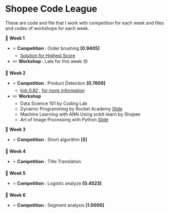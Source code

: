 # Shopee Code League
These are code and file that I work with competition for each week and files and codes of workshops for each week.

:pushpin: **Week 1**
- :star: **Competition** : Order brushing **[0.9405]** 
  - [Solution for Highest Score](https://www.kaggle.com/yaofeng96/a-1-0-solution-explanation)
- :pencil2: **Workshop** : Late for this week :cry:

:pushpin: **Week 2**
- :star: **Competition** : Product Detection **[0.7609]**
  - [link 0.82](https://www.kaggle.com/indralin/train-uses-tpu-in-kaggle-kernel-baseline-0-82) , [for more information](https://www.kaggle.com/jimitshah777/bilinear-efficientnet-focal-loss-label-smoothing)
- :pencil2: **Workshop** 
  - Data Science 101 by Coding Lab
  - Dynamic Programming by Rocket Academy [Slide](https://docs.google.com/presentation/d/1A0HIqW5E7Ni8k-hpuloZBjrYLqpBd3BSDnqlje21OLM/preview?pru=AAABcumkTLs*y_JKVSJT2yZey6X4fZsKqg&slide=id.g88ddf07b8c_0_388)
  - Machine Learning with ANN Using scikit-learn by Shopee
  - Art of Image Processing with Python [Slide](https://docs.google.com/presentation/d/13Fkz_2eQEjS6cmV-2_Cjcp32iulI_FaVVDl4CxdT8mA/preview?pru=AAABcvBUP9Y*RdHLVHsNG2R7M9_ucrkMPQ&slide=id.g81e49a100c_0_125)
  
:pushpin: **Week 3**
- :star: **Competition** : Short algorithm **[5]**
  
:pushpin: **Week 4**
- :star: **Competition** : Title Translation

:pushpin: **Week 5**
- :star: **Competition** : Logistic analyze **[0.4523]**

:pushpin: **Week 6**
- :star: **Competition** : Segment analysis **[1.0000]**

